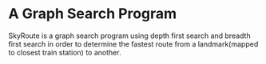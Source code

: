 # A Graph Search Program

SkyRoute is a graph search program using depth first search and breadth first search in order to determine the fastest route from a landmark(mapped to closest train station) to another.
